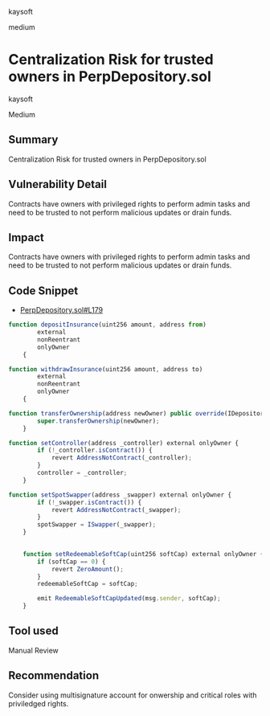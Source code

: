 kaysoft

medium

# Centralization Risk for trusted owners in PerpDepository.sol

kaysoft

Medium

## Summary
Centralization Risk for trusted owners in PerpDepository.sol

## Vulnerability Detail
Contracts have owners with privileged rights to perform admin tasks and need to be trusted to not perform malicious updates or drain funds.

## Impact
Contracts have owners with privileged rights to perform admin tasks and need to be trusted to not perform malicious updates or drain funds.

## Code Snippet
- [PerpDepository.sol#L179](https://github.com/sherlock-audit/2023-01-uxd/blob/main/contracts/integrations/perp/PerpDepository.sol#L179)
```jsx
function depositInsurance(uint256 amount, address from)
        external
        nonReentrant
        onlyOwner
    {
```
```jsx
function withdrawInsurance(uint256 amount, address to)
        external
        nonReentrant
        onlyOwner
    {
```
```jsx
function transferOwnership(address newOwner) public override(IDepository, OwnableUpgradeable) onlyOwner {
        super.transferOwnership(newOwner);
    }

function setController(address _controller) external onlyOwner {
        if (!_controller.isContract()) {
            revert AddressNotContract(_controller);
        }
        controller = _controller;
    }

function setSpotSwapper(address _swapper) external onlyOwner {
        if (!_swapper.isContract()) {
            revert AddressNotContract(_swapper);
        }
        spotSwapper = ISwapper(_swapper);
    }

   
    function setRedeemableSoftCap(uint256 softCap) external onlyOwner {
        if (softCap == 0) {
            revert ZeroAmount();
        }
        redeemableSoftCap = softCap;

        emit RedeemableSoftCapUpdated(msg.sender, softCap);
    }
```


## Tool used
Manual Review

## Recommendation
Consider using multisignature account for onwership and critical roles with priviledged rights.